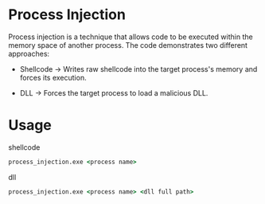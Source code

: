 # Process Injection 

Process injection is a technique that allows code to be executed within the memory space of another process. The code demonstrates two different approaches:

- Shellcode → Writes raw shellcode into the target process's memory and forces its execution.

- DLL → Forces the target process to load a malicious DLL.


# Usage

shellcode
```cmd
process_injection.exe <process name>
```

dll
```cmd
process_injection.exe <process name> <dll full path>
```
